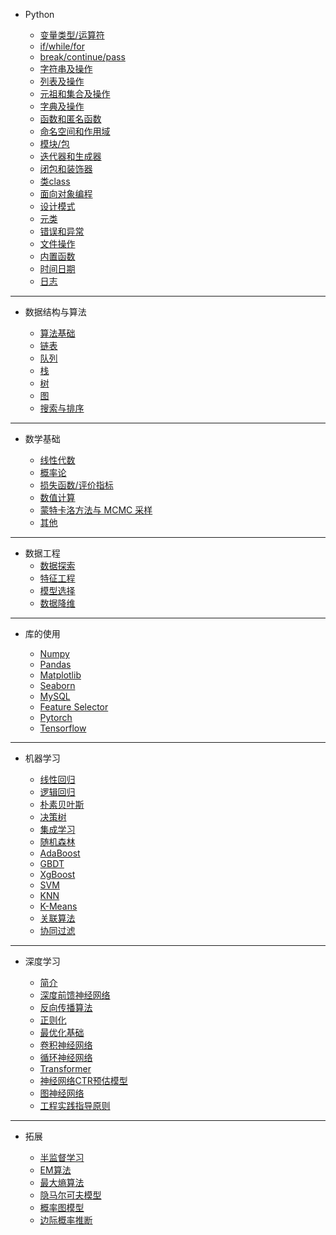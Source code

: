 * Python
    
    * [变量类型/运算符](/python_learning_notes/chapter/var_operate.md)
    * [if/while/for](/python_learning_notes/chapter/if_while_for.md)
    * [break/continue/pass](/python_learning_notes/chapter/break_continue_pass.md)
    * [字符串及操作](/python_learning_notes/chapter/str_operate.md)
    * [列表及操作](/python_learning_notes/chapter/list_operate.md)
    * [元祖和集合及操作](/python_learning_notes/chapter/tuple_set_operate.md)
    * [字典及操作](/python_learning_notes/chapter/dist_operate.md)
    * [函数和匿名函数](/python_learning_notes/chapter/func_anonymous_func.md)
    * [命名空间和作用域](/python_learning_notes/chapter/names_scope.md)
    * [模块/包](/python_learning_notes/chapter/module_package.md)
    * [迭代器和生成器](/python_learning_notes/chapter/iter_generators.md)
    * [闭包和装饰器](/python_learning_notes/chapter/closure_decorator.md)
    * [类class](/python_learning_notes/chapter/class.md)
    * [面向对象编程](/python_learning_notes/chapter/object_oriented_programming.md)
    * [设计模式](/python_learning_notes/chapter/design_patterns.md)
    * [元类](/python_learning_notes/chapter/meta_class.md)
    * [错误和异常](/python_learning_notes/chapter/errors_exceptions.md)
    * [文件操作](/python_learning_notes/chapter/file_operate.md)
    * [内置函数](/python_learning_notes/chapter/internal_function.md)
    * [时间日期](/python_learning_notes/chapter/time_date.md)
    * [日志](/python_learning_notes/chapter/logging.md)


---

* 数据结构与算法
    
    * [算法基础](/data_structures_algorithms_notes/chapter/data_structures_alg_base.md)
    * [链表](/data_structures_algorithms_notes/chapter/links.md)
    * [队列](/data_structures_algorithms_notes/chapter/queue.md)
    * [栈](/data_structures_algorithms_notes/chapter/stack.md)
    * [树](/data_structures_algorithms_notes/chapter/tree.md)
    * [图](/data_structures_algorithms_notes/chapter/map.md)
    * [搜索与排序](/data_structures_algorithms_notes/chapter/sort_search.md)
---

* 数学基础

    * [线性代数](/mathematics_basis_notes/chapter/1_algebra.md)
    * [概率论](/mathematics_basis_notes/chapter/2_probability.md)   
    * [损失函数/评价指标](/mathematics_basis_notes/chapter/3_loss_func.md)
    * [数值计算](/mathematics_basis_notes/chapter/4_numerical_computation.md)    
    * [蒙特卡洛方法与 MCMC 采样](/mathematics_basis_notes/chapter/5_monte_carlo.md)
    * [其他](/mathematics_basis_notes/chapter/6_other.md)

---

* 数据工程
    * [数据探索](/data_project_notes/chapter/data_explore.md)   
    * [特征工程](/data_project_notes/chapter/feature_selection.md)    
    * [模型选择](/data_project_notes/chapter/model_selection.md)    
    * [数据降维](/data_project_notes/chapter/data_dimensionality_reduction.md)

---

* 库的使用

    * [Numpy](/library_usage_notes/chapter/numpy.md)
    * [Pandas](/library_usage_notes/chapter/pandas.md)
    * [Matplotlib](/library_usage_notes/chapter/matplotlib.md)
    * [Seaborn](/library_usage_notes/chapter/seaborn.md)
    * [MySQL](/library_usage_notes/chapter/mysql.md)
    * [Feature Selector](/library_usage_notes/chapter/feature_selector.md)
    * [Pytorch](/library_usage_notes/chapter/pytorch.md)
    * [Tensorflow](/library_usage_notes/chapter/tensorflow.md)

---

* 机器学习

    * [线性回归](/machine_learning_notes/chapter/1_Linear.md)    
    * [逻辑回归](/machine_learning_notes/chapter/2_Logistic_regression.md)    
    * [朴素贝叶斯](/machine_learning_notes/chapter/3_Bayes.md)    
    * [决策树](/machine_learning_notes/chapter/4_Decision_tree.md)    
    * [集成学习](/machine_learning_notes/chapter/5_Integrated_learning.md)    
    * [随机森林](/machine_learning_notes/chapter/6_Random_forest.md)    
    * [AdaBoost](/machine_learning_notes/chapter/7_Adaboost.md)    
    * [GBDT](/machine_learning_notes/chapter/8_GBDT.md)    
    * [XgBoost](/machine_learning_notes/chapter/9_XgBoost.md)    
    * [SVM](/machine_learning_notes/chapter/10_SVM.md)    
    * [KNN](/machine_learning_notes/chapter/11_KNN.md)    
    * [K-Means](/machine_learning_notes/chapter/12_K-Means.md)    
    * [关联算法](/machine_learning_notes/chapter/13_Associate.md)    
    * [协同过滤](/machine_learning_notes/chapter/14_Collaborative_filtering.md)

---

* 深度学习

    * [简介](/deep_learning_notes/chapter/introduction.md)    
    * [深度前馈神经网络](/deep_learning_notes/chapter/deep_forward.md)    
    * [反向传播算法](/deep_learning_notes/chapter/BP.md)   
    * [正则化](/deep_learning_notes/chapter/regularization.md)   
    * [最优化基础](/deep_learning_notes/chapter/optimization.md)   
    * [卷积神经网络](/deep_learning_notes/chapter/CNN.md)    
    * [循环神经网络](/deep_learning_notes/chapter/RNN.md)    
    * [Transformer](/deep_learning_notes/chapter/transformer.md)
    * [神经网络CTR预估模型](/deep_learning_notes/chapter/ctr_prediction.md)
    * [图神经网络](/deep_learning_notes/chapter/GNN.md)
    * [工程实践指导原则](/deep_learning_notes/chapter/practical.md)

---

* 拓展

    * [半监督学习](/expand_algorithms/chapter/semi_supervise.md)
    * [EM算法](/expand_algorithms/chapter/EM.md)
    * [最大熵算法](/expand_algorithms/chapter/maxent.md)
    * [隐马尔可夫模型](/expand_algorithms/chapter/HMM.md)
    * [概率图模型](/expand_algorithms/chapter/CRF.md)
    * [边际概率推断](/expand_algorithms/chapter/prob_infer.md)
    